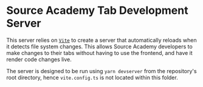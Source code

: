 # Source Academy Tab Development Server

This server relies on [`Vite`](https://vitejs.dev) to create a server that automatically reloads when it detects file system changes. This allows Source Academy developers to make changes to their tabs without having to use the frontend, and have it render code changes live.

The server is designed to be run using `yarn devserver` from the repository's root directory, hence `vite.config.ts` is not located within this folder.